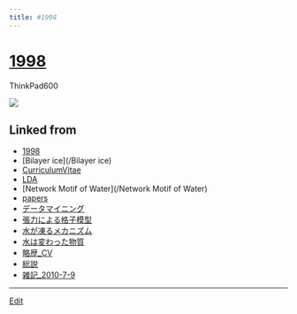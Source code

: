 ```yaml
---
title: #1998
---
```

# [1998](/1998)

ThinkPad600

![](https://upload.wikimedia.org/wikipedia/commons/thumb/7/78/IBM_Thinkpad_600E.jpg/462px-IBM_Thinkpad_600E.jpg)









## Linked from

* [1998](/1998)
* [Bilayer ice](/Bilayer ice)
* [CurriculumVitae](/CurriculumVitae)
* [LDA](/LDA)
* [Network Motif of Water](/Network Motif of Water)
* [papers](/papers)
* [データマイニング](/データマイニング)
* [張力による格子模型](/張力による格子模型)
* [水が凍るメカニズム](/水が凍るメカニズム)
* [水は変わった物質](/水は変わった物質)
* [略歴_CV](/略歴_CV)
* [総説](/総説)
* [雑記_2010-7-9](/雑記_2010-7-9)


----

[Edit](https://github.com/vitroid/vitroid.github.io/edit/master/MD/1998.md)


